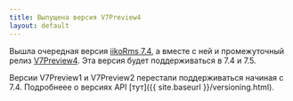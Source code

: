 ```yaml
---
title: Выпущена версия V7Preview4
layout: default
---
```


Вышла очередная версия [iikoRms 7.4](https://ru.iiko.help/articles/#!releasenotes/version-7-4), а вместе с ней и промежуточный релиз [V7Preview4](https://www.nuget.org/packages/Resto.Front.Api.V7Preview4/7.4.6020-alpha). Эта версия будет поддерживаться в 7.4 и 7.5.

Версии V7Preview1 и V7Preview2 перестали поддерживаться начиная с 7.4. Подробнеее о версиях API [тут]({{ site.baseurl }}/versioning.html).